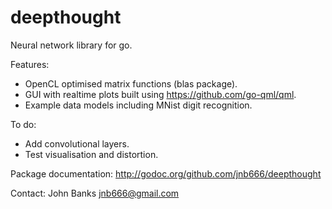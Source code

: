 deepthought
===========
Neural network library for go. 

Features:
* OpenCL optimised matrix functions (blas package).
* GUI with realtime plots built using <https://github.com/go-qml/qml>.
* Example data models including MNist digit recognition.

To do:
* Add convolutional layers.
* Test visualisation and distortion.

Package documentation: <http://godoc.org/github.com/jnb666/deepthought>

Contact: John Banks <jnb666@gmail.com>

